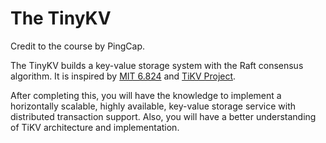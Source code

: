 # The TinyKV

Credit to the course by PingCap.

The TinyKV builds a key-value storage system with the Raft consensus algorithm. It is inspired by [MIT 6.824](https://pdos.csail.mit.edu/6.824/) and [TiKV Project](https://github.com/tikv/tikv).

After completing this, you will have the knowledge to implement a horizontally scalable, highly available, key-value storage service with distributed transaction support. Also, you will have a better understanding of TiKV architecture and implementation.
